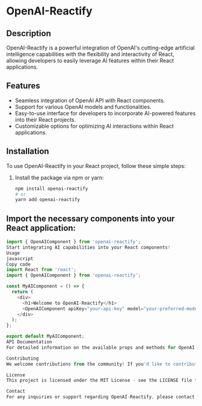 # OpenAI-Reactify

## Description

OpenAI-Reactify is a powerful integration of OpenAI's cutting-edge artificial intelligence capabilities with the flexibility and interactivity of React, allowing developers to easily leverage AI features within their React applications.

## Features

- Seamless integration of OpenAI API with React components.
- Support for various OpenAI models and functionalities.
- Easy-to-use interface for developers to incorporate AI-powered features into their React projects.
- Customizable options for optimizing AI interactions within React applications.

## Installation

To use OpenAI-Reactify in your React project, follow these simple steps:

1. Install the package via npm or yarn:

   ```bash
   npm install openai-reactify
   # or
   yarn add openai-reactify

## Import the necessary components into your React application:

```javascript
import { OpenAIComponent } from 'openai-reactify';
Start integrating AI capabilities into your React components!
Usage
javascript
Copy code
import React from 'react';
import { OpenAIComponent } from 'openai-reactify';

const MyAIComponent = () => {
  return (
    <div>
      <h1>Welcome to OpenAI-Reactify</h1>
      <OpenAIComponent apiKey="your-api-key" model="your-preferred-model" />
    </div>
  );
};

export default MyAIComponent;
API Documentation
For detailed information on the available props and methods for OpenAI-Reactify components, please refer to our API Documentation.

Contributing
We welcome contributions from the community! If you'd like to contribute to OpenAI-Reactify, please follow our Contribution Guidelines.

License
This project is licensed under the MIT License - see the LICENSE file for details.

Contact
For any inquiries or support regarding OpenAI-Reactify, please contact us at rashed.bcse.edu@gmail.com.

